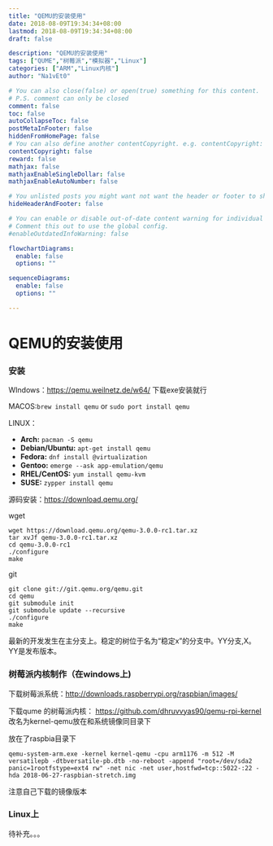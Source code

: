 ```yaml
---
title: "QEMU的安装使用"
date: 2018-08-09T19:34:34+08:00
lastmod: 2018-08-09T19:34:34+08:00
draft: false

description: "QEMU的安装使用"
tags: ["QUME","树莓派","模拟器","Linux"]
categories: ["ARM","Linux内核"]
author: "Na1vEt0"

# You can also close(false) or open(true) something for this content.
# P.S. comment can only be closed
comment: false
toc: false
autoCollapseToc: false
postMetaInFooter: false
hiddenFromHomePage: false
# You can also define another contentCopyright. e.g. contentCopyright: "This is another copyright."
contentCopyright: false
reward: false
mathjax: false
mathjaxEnableSingleDollar: false
mathjaxEnableAutoNumber: false

# You unlisted posts you might want not want the header or footer to show
hideHeaderAndFooter: false

# You can enable or disable out-of-date content warning for individual post.
# Comment this out to use the global config.
#enableOutdatedInfoWarning: false

flowchartDiagrams:
  enable: false
  options: ""

sequenceDiagrams: 
  enable: false
  options: ""

---
```


# QEMU的安装使用

### 安装

WIndows：https://qemu.weilnetz.de/w64/ 下载exe安装就行

MACOS:`brew install qemu`  or `sudo port install qemu`

LINUX：

- **Arch:** `pacman -S qemu`
- **Debian/Ubuntu:** `apt-get install qemu`
- **Fedora:** `dnf install @virtualization`
- **Gentoo:** `emerge --ask app-emulation/qemu`
- **RHEL/CentOS:** `yum install qemu-kvm`
- **SUSE:** `zypper install qemu`

源码安装：https://download.qemu.org/

wget

```
wget https://download.qemu.org/qemu-3.0.0-rc1.tar.xz
tar xvJf qemu-3.0.0-rc1.tar.xz
cd qemu-3.0.0-rc1
./configure
make
```

git

```
git clone git://git.qemu.org/qemu.git
cd qemu
git submodule init
git submodule update --recursive
./configure
make
```

最新的开发发生在主分支上。稳定的树位于名为“稳定x”的分支中。YY分支,X。YY是发布版本。 

### 树莓派内核制作（在windows上)

下载树莓派系统：http://downloads.raspberrypi.org/raspbian/images/ 

下载qume 的树莓派内核： <https://github.com/dhruvvyas90/qemu-rpi-kernel>   改名为kernel-qemu放在和系统镜像同目录下

放在了raspbia目录下

`qemu-system-arm.exe -kernel kernel-qemu -cpu arm1176 -m 512 -M versatilepb -dtbversatile-pb.dtb -no-reboot -append "root=/dev/sda2 panic=1rootfstype=ext4 rw" -net nic -net user,hostfwd=tcp::5022-:22 -hda 2018-06-27-raspbian-stretch.img `

注意自己下载的镜像版本

### Linux上

待补充。。。